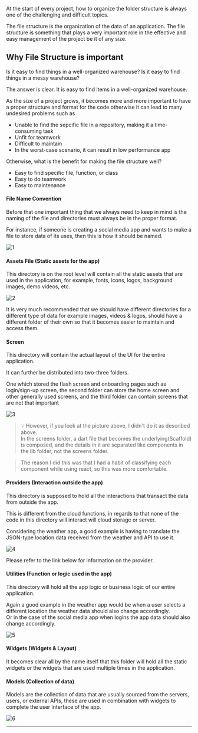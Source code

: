 At the start of every project, how to organize the folder structure is always one of the challenging and difficult topics.

The file structure is the organization of the data of an application. The file structure is something that plays a very important role in the effective and easy management of the project be it of any size.

## Why File Structure is important
Is it easy to find things in a well-organized warehouse? Is it easy to find things in a messy warehouse?

The answer is clear. It is easy to find items in a well-organized warehouse.

As the size of a project grows, it becomes more and more important to have a proper structure and format for the code otherwise it can lead to many undesired problems such as

- Unable to find the sepcific file in a repository, making it a time-consuming task
- Unfit for teamwork
- Difficult to maintain
- In the worst-case scenario, it can result in low performance app

Otherwise, what is the benefit for making the file structure well?

- Easy to find specific file, function, or class
- Easy to do teamwork
- Easy to maintenance

#### File Name Convention
Before that one important thing that we always need to keep in mind is the naming of the file and directories must always be in the proper format. 

For instance, if someone is creating a social media app and wants to make a file to store data of its uses, then this is how it should be named.

![1](https://github.com/jinscodes/Blog_nextJS/assets/87598134/2cfeb41e-8e5f-45f6-a6f6-9ea8ccb5ce5e)

#### Assets File (Static assets for the app)
This directory is on the root level will contain all the static assets that are used in the application, for example, fonts, icons, logos, background images, demo videos, etc.

![2](https://github.com/jinscodes/Blog_nextJS/assets/87598134/00795119-15cf-4e8b-b25f-3b4b9110a6f0)

It is very much recommended that we should have different directories for a different type of data for example images, videos & logos, should have a different folder of their own so that it becomes easier to maintain and access them.

#### Screen
This directory will contain the actual layout of the UI for the entire application. 

It can further be distributed into two-three folders. 

One which stored the flash screen and onboarding pages such as login/sign-up screen, the second folder can store the home screen and other generally used screens, and the third folder can contain screens that are not that important

![3](https://github.com/jinscodes/Blog_nextJS/assets/87598134/782560db-5de6-499c-9c5e-68c9ee71245f)

> 💡 However, if you look at the picture above, I didn't do it as described above.   
> In the screens folder, a dart file that becomes the underlying(Scaffold) is composed, and the details in it are separated like components in the lib folder, not the screens folder.

> The reason I did this was that I had a habit of classifying each component while using react, so this was more comfortable.

#### Providers (Interaction outside the app)
This directory is supposed to hold all the interactions that transact the data from outside the app. 

This is different from the cloud functions, in regards to that none of the code in this directory will interact will cloud storage or server. 

Considering the weather app, a good example is having to translate the JSON-type location data received from the weather and API to use it.

![4](https://github.com/jinscodes/Blog_nextJS/assets/87598134/754889b9-e455-4958-96f2-929675daeefe)

Please refer to the link below for information on the provider.

[](https://totally-developer.tistory.com/83)

#### Utilities (Function or logic used in the app)
This directory will hold all the app logic or business logic of our entire application. 

Again a good example in the weather app would be when a user selects a different location the weather data should also change accordingly.   
Or in the case of the social media app when logins the app data should also change accordingly.

![5](https://github.com/jinscodes/Blog_nextJS/assets/87598134/afb783d8-f182-45cb-bd80-23a510e6ebf6)

#### Widgets (Widgets & Layout)
It becomes clear all by the name itself that this folder will hold all the static widgets or the widgets that are used multiple times in the application. 

#### Models (Collection of data)
Models are the collection of data that are usually sourced from the servers, users, or external APIs, these are used in combination with widgets to complete the user interface of the app. 

![6](https://github.com/jinscodes/Blog_nextJS/assets/87598134/2ea7741e-2efe-49f3-81ee-f6ba64e44c64)

---
[](https://www.geeksforgeeks.org/flutter-file-structure/)

[](https://en.wikipedia.org/wiki/Separation_of_concerns)

[](https://couldi.tistory.com/34)

[](https://totally-developer.tistory.com/83#google_vignette)